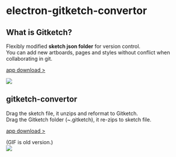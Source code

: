 # electron-gitketch-convertor

## What is Gitketch?

Flexibly modified **sketch json folder** for version control.  
You can add new artboards, pages and styles without conflict when collaborating in git.  

[app download >](http://goo.gl/nz9KnY "app download")

![](https://raw.githubusercontent.com/KimDal-hyeong/electron-sketch-to-folder/master/image1.png)

## gitketch-convertor

Drag the sketch file, it unzips and reformat to Gitketch.  
Drag the Gitketch folder (~.gitketch), it re-zips to sketch file.  

[app download >](http://goo.gl/nz9KnY "app download")

(GIF is old version.)  
![](https://raw.githubusercontent.com/KimDal-hyeong/electron-sketch-to-folder/master/demo.gif)
